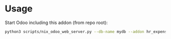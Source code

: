 # Usage

Start Odoo including this addon (from repo root):

```bash
python3 scripts/nix_odoo_web_server.py --db-name mydb --addon hr_expense_pay_to_vendor
```
